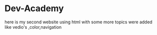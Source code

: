 # Dev-Academy
here is my second website using html with some more topics were added like vedio's ,color,navigation 
